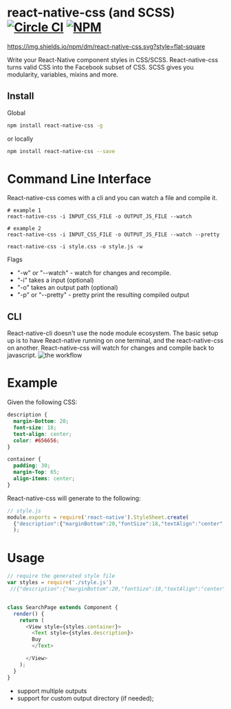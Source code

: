 # react-native-css (and SCSS) [![Circle CI](https://circleci.com/gh/sabeurthabti/react-native-css.svg?style=svg&circle-token=a140907997e6a37c6c5ec75f04e8150cef049ff6)](https://circleci.com/gh/sabeurthabti/react-native-css) [![NPM](https://img.shields.io/npm/dm/react-native-css.svg?style=flat-square)](https://www.npmjs.com/package/react-native-css)



https://img.shields.io/npm/dm/react-native-css.svg?style=flat-square

Write your React-Native component styles in CSS/SCSS. React-native-css turns valid CSS into the Facebook subset of CSS. SCSS gives you modularity, variables, mixins and more. 

## Install

Global

```bash
npm install react-native-css -g 
```

or locally

```bash
npm install react-native-css --save
```
# Command Line Interface

React-native-css comes with a cli and you can watch a file and compile it.

``` shell
# example 1
react-native-css -i INPUT_CSS_FILE -o OUTPUT_JS_FILE --watch
```

``` shell
# example 2
react-native-css -i INPUT_CSS_FILE -o OUTPUT_JS_FILE --watch --pretty 
```

``` shell
react-native-css -i style.css -o style.js -w
```

Flags
- "-w" or "--watch" - watch for changes and recompile. 
- "-i" takes a input (optional)
- "-o" takes an output path (optional)
- "-p" or "--pretty" - pretty print the resulting compiled output

## CLI

React-native-cli doesn't use the node module ecosystem. The basic setup up is to have React-native running on one terminal, and the react-native-css on another. 
React-native-css will watch for changes and compile back to javascript.
![the workflow](http://i.imgur.com/i2OdwiY.png)

# Example

Given the following CSS:

``` css
description {
  margin-Bottom: 20;
  font-size: 18;
  text-align: center;
  color: #656656;
}

container {
  padding: 30;
  margin-Top: 65;
  align-items: center;
}

```

React-native-css will generate to the following:

``` javascript
// style.js
module.exports = require('react-native').StyleSheet.create(
  {"description":{"marginBottom":20,"fontSize":18,"textAlign":"center","color":"#656656"},"container":{"padding":30,"marginTop":65,"alignItems":"center"}}
  );
```

# Usage
```js
// require the generated style file
var styles = require('./style.js')
 //{"description":{"marginBottom":20,"fontSize":18,"textAlign":"center","color":"#656656"},"container":{"padding":30,"marginTop":65,"alignItems":"center"}}


class SearchPage extends Component {
  render() {
    return (
      <View style={styles.container}>
        <Text style={styles.description}>
        Buy
        </Text>

      </View>
    );
  }
}

```

* support multiple outputs
* support for custom output directory (if needed);


